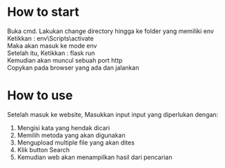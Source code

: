 # How to start
Buka cmd. Lakukan change directory hingga ke folder yang memiliki env\
Ketikkan : env\Scripts\activate\
Maka akan masuk ke mode env\
Setelah itu, Ketikkan : flask run\
Kemudian akan muncul sebuah port http\
Copykan pada browser yang ada dan jalankan
# How to use
Setelah masuk ke website, Masukkan input input yang diperlukan dengan:
1. Mengisi kata yang hendak dicari
2. Memilih metoda yang akan digunakan
3. Mengupload multiple file yang akan dites
4. Klik button Search
5. Kemudian web akan menampilkan hasil dari pencarian